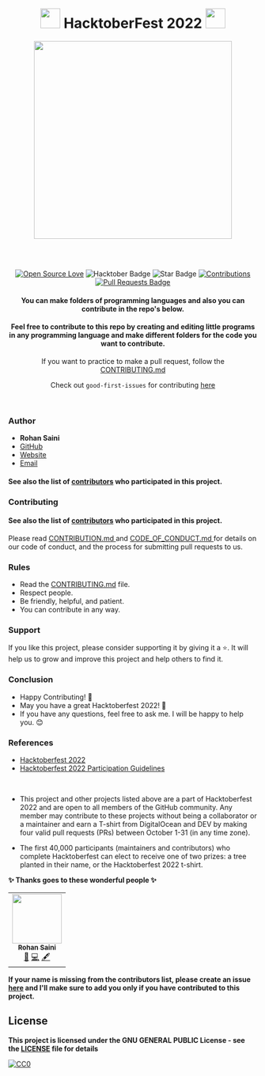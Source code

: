 <h1 align="center"> <img src= "https://octodex.github.com/images/original.png" width= "40" /> HacktoberFest 2022 <img src= "https://octodex.github.com/images/original.png" width= "40" /> </h1>



<div align="center">

<img src= "https://github.com/MrKrishnaAgarwal/Hacktoberfest2022/raw/main/Assets/Hfest-Logo-2-Color-Manga.png" width= "400"/>

<br> <br>

[![Open Source Love](https://firstcontributions.github.io/open-source-badges/badges/open-source-v1/open-source.svg)](https://github.com/MrKrishnaAgarwal/Hacktoberfest2022)
<img src="https://img.shields.io/badge/HacktoberFest-2022-blueviolet" alt="Hacktober Badge"/>
<img src="https://img.shields.io/static/v1?label=%E2%AD%90&message=If%20Useful&style=style=flat&color=BC4E99" alt="Star Badge"/>
<a href="https://github.com/rohansaini886" ><img src="https://img.shields.io/badge/Contributions-welcome-green.svg?style=flat&logo=github" alt="Contributions" /></a>
<a href="https://github.com/rohansaini886/hacktoberfest2022/pulls"><img src="https://img.shields.io/github/issues-pr/rohansaini886/hacktoberfest2022" alt="Pull Requests Badge"/></a>

<h4> You can make folders of programming languages and also you can contribute in the repo's below.</h4>

<h4> Feel free to contribute to this repo by creating and editing little programs in any programming language and make different folders for the code you want to contribute. </h4>

If you want to practice to make a pull request, follow the [CONTRIBUTING.md](/CONTRIBUTING.md)
  
Check out `good-first-issues` for contributing [here](https://github.com/MrKrishnaAgarwal/Hacktoberfest2022/issues?q=is%3Aopen+is%3Aissue+label%3A%22good+first+issue%22)

</div>

<br>



### Author

* **Rohan Saini**
* [GitHub](https://github.com/rohansaini886)
* [Website](rohansaini.live)
* [Email](mailto:rohansaini886@gmail.com)

<h4> See also the list of <a href="https://github.com/rohansaini886/Hacktoberfest2022/graphs/contributors">contributors</a> who participated in this project. </h4>

### Contributing
<h4> See also the list of <a href="https://github.com/rohansaini886/Hacktoberfest2022/graphs/contributors">contributors</a> who participated in this project. </h4>
Please read <a href="https://github.com/rohansaini886/Hacktoberfest2022/blob/master/CONTRIBUTING.md"> CONTRIBUTION.md </a> and <a href="https://github.com/rohansaini886/Hacktoberfest2022/blob/master/CODE_OF_CONDUCT.md"> CODE_OF_CONDUCT.md </a> for details on our code of conduct, and the process for submitting pull requests to us.

### Rules

* Read the [CONTRIBUTING.md](/CONTRIBUTING.md) file.
* Respect people.
* Be friendly, helpful, and patient.
* You can contribute in any way.

### Support

If you like this project, please consider supporting it by giving it a ⭐️. It will help us to grow and improve this project and help others to find it.

### Conclusion

- Happy Contributing! 🎉 
- May you have a great Hacktoberfest 2022! 🎉
- If you have any questions, feel free to ask me. I will be happy to help you. 😊

### References

- [Hacktoberfest 2022](https://hacktoberfest.digitalocean.com)
- [Hacktoberfest 2022 Participation Guidelines](https://hacktoberfest.com/participation)

<br>

- This project and other projects listed above are a part of Hacktoberfest 2022 and are open to all members of the GitHub community. Any member may contribute to these projects without being a collaborator or a maintainer and earn a T-shirt from DigitalOcean and DEV by making four valid pull requests (PRs) between October 1-31 (in any time zone).

- The first 40,000 participants (maintainers and contributors) who complete Hacktoberfest can elect to receive one of two prizes: a tree planted in their name, or the Hacktoberfest 2022 t-shirt.

**✨ Thanks goes to these wonderful people ✨**

<!-- ALL-CONTRIBUTORS-LIST:START - Do not remove or modify this section -->
<!-- prettier-ignore-start -->
<!-- markdownlint-disable -->
<table>
  <tbody>
    <tr>
      <td align="center"><a href="https://github.com/rohansaini886"><img src="https://avatars.githubusercontent.com/u/83878702?s=80&v=4" width="100px;" alt=""/><br /><sub><b>Rohan Saini</b></sub></a><br /><a href="#maintenance-Rohan Saini" title="Maintenance">🚧</a> <a href="https://github.com/rohansaini886/Hacktoberfest2022/commits?author=rohansaini886" title="Code">💻</a> <a href="#content-rohansaini886" title="Content">🖋</a></td>
 
  </tbody>
</table>

<!-- markdownlint-restore -->
<!-- prettier-ignore-end -->

<!-- ALL-CONTRIBUTORS-LIST:END -->

 **If your name is missing from the contributors list, please create an issue [here](https://github.com/rohansaini886/Hacktoberfest2022/issues/new?assignees=rohansaini886&labels=contributor&template=contributor.yml&title=Add+%5Bname%5D+as+a+contributor) and I'll make sure to add you only if you have contributed to this project.**

## License

**This project is licensed under the GNU GENERAL PUBLIC License - see the [LICENSE](/LICENSE) file for details**

[![CC0](https://licensebuttons.net/p/zero/1.0/88x31.png)](https://creativecommons.org/publicdomain/zero/1.0)
